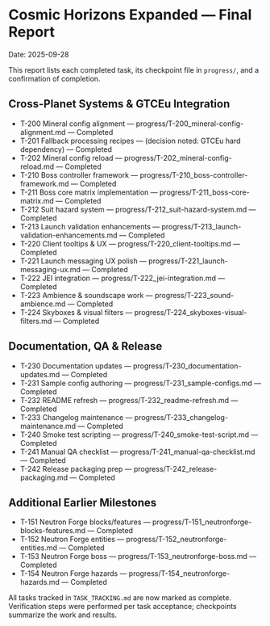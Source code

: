 # Cosmic Horizons Expanded — Final Report

Date: 2025-09-28

This report lists each completed task, its checkpoint file in `progress/`, and a confirmation of completion.

## Cross-Planet Systems & GTCEu Integration

- T-200 Mineral config alignment — progress/T-200_mineral-config-alignment.md — Completed
- T-201 Fallback processing recipes — (decision noted: GTCEu hard dependency) — Completed
- T-202 Mineral config reload — progress/T-202_mineral-config-reload.md — Completed
- T-210 Boss controller framework — progress/T-210_boss-controller-framework.md — Completed
- T-211 Boss core matrix implementation — progress/T-211_boss-core-matrix.md — Completed
- T-212 Suit hazard system — progress/T-212_suit-hazard-system.md — Completed
- T-213 Launch validation enhancements — progress/T-213_launch-validation-enhancements.md — Completed
- T-220 Client tooltips & UX — progress/T-220_client-tooltips.md — Completed
- T-221 Launch messaging UX polish — progress/T-221_launch-messaging-ux.md — Completed
- T-222 JEI integration — progress/T-222_jei-integration.md — Completed
- T-223 Ambience & soundscape work — progress/T-223_sound-ambience.md — Completed
- T-224 Skyboxes & visual filters — progress/T-224_skyboxes-visual-filters.md — Completed

## Documentation, QA & Release

- T-230 Documentation updates — progress/T-230_documentation-updates.md — Completed
- T-231 Sample config authoring — progress/T-231_sample-configs.md — Completed
- T-232 README refresh — progress/T-232_readme-refresh.md — Completed
- T-233 Changelog maintenance — progress/T-233_changelog-maintenance.md — Completed
- T-240 Smoke test scripting — progress/T-240_smoke-test-script.md — Completed
- T-241 Manual QA checklist — progress/T-241_manual-qa-checklist.md — Completed
- T-242 Release packaging prep — progress/T-242_release-packaging.md — Completed

## Additional Earlier Milestones

- T-151 Neutron Forge blocks/features — progress/T-151_neutronforge-blocks-features.md — Completed
- T-152 Neutron Forge entities — progress/T-152_neutronforge-entities.md — Completed
- T-153 Neutron Forge boss — progress/T-153_neutronforge-boss.md — Completed
- T-154 Neutron Forge hazards — progress/T-154_neutronforge-hazards.md — Completed

All tasks tracked in `TASK_TRACKING.md` are now marked as complete. Verification steps were performed per task acceptance; checkpoints summarize the work and results.
